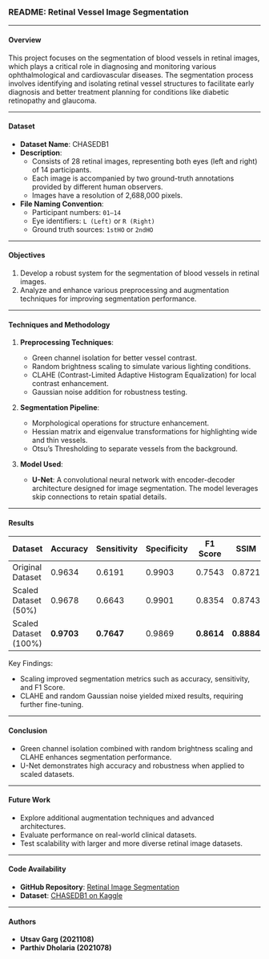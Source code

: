 ### README: Retinal Vessel Image Segmentation

---

#### **Overview**

This project focuses on the segmentation of blood vessels in retinal images, which plays a critical role in diagnosing and monitoring various ophthalmological and cardiovascular diseases. The segmentation process involves identifying and isolating retinal vessel structures to facilitate early diagnosis and better treatment planning for conditions like diabetic retinopathy and glaucoma.

---

#### **Dataset**

- **Dataset Name**: CHASEDB1
- **Description**:
  - Consists of 28 retinal images, representing both eyes (left and right) of 14 participants.
  - Each image is accompanied by two ground-truth annotations provided by different human observers.
  - Images have a resolution of 2,688,000 pixels.
- **File Naming Convention**:
  - Participant numbers: `01–14`
  - Eye identifiers: `L (Left)` or `R (Right)`
  - Ground truth sources: `1stHO` or `2ndHO`

---

#### **Objectives**

1. Develop a robust system for the segmentation of blood vessels in retinal images.
2. Analyze and enhance various preprocessing and augmentation techniques for improving segmentation performance.

---

#### **Techniques and Methodology**

1. **Preprocessing Techniques**:
   - Green channel isolation for better vessel contrast.
   - Random brightness scaling to simulate various lighting conditions.
   - CLAHE (Contrast-Limited Adaptive Histogram Equalization) for local contrast enhancement.
   - Gaussian noise addition for robustness testing.

2. **Segmentation Pipeline**:
   - Morphological operations for structure enhancement.
   - Hessian matrix and eigenvalue transformations for highlighting wide and thin vessels.
   - Otsu’s Thresholding to separate vessels from the background.

3. **Model Used**:
   - **U-Net**: A convolutional neural network with encoder-decoder architecture designed for image segmentation. The model leverages skip connections to retain spatial details.

---

#### **Results**

| **Dataset**              | **Accuracy** | **Sensitivity** | **Specificity** | **F1 Score** | **SSIM** | **PSNR** |
|--------------------------|--------------|-----------------|-----------------|--------------|----------|----------|
| Original Dataset         | 0.9634       | 0.6191          | 0.9903          | 0.7543       | 0.8721   | 62.5135  |
| Scaled Dataset (50%)     | 0.9678       | 0.6643          | 0.9901          | 0.8354       | 0.8743   | 62.8732  |
| Scaled Dataset (100%)    | **0.9703**   | **0.7647**      | 0.9869          | **0.8614**   | **0.8884** | **63.4093** |

Key Findings:
- Scaling improved segmentation metrics such as accuracy, sensitivity, and F1 Score.
- CLAHE and random Gaussian noise yielded mixed results, requiring further fine-tuning.

---

#### **Conclusion**

- Green channel isolation combined with random brightness scaling and CLAHE enhances segmentation performance.
- U-Net demonstrates high accuracy and robustness when applied to scaled datasets.

---

#### **Future Work**

- Explore additional augmentation techniques and advanced architectures.
- Evaluate performance on real-world clinical datasets.
- Test scalability with larger and more diverse retinal image datasets.

---

#### **Code Availability**

- **GitHub Repository**: [Retinal Image Segmentation](https://github.com/parthivdholaria/Retinal-Image-Segmentation/tree/main)
- **Dataset**: [CHASEDB1 on Kaggle](https://www.kaggle.com/datasets/khoongweihao/chasedb1)

---

#### **Authors**
- **Utsav Garg (2021108)**
- **Parthiv Dholaria (2021078)**
